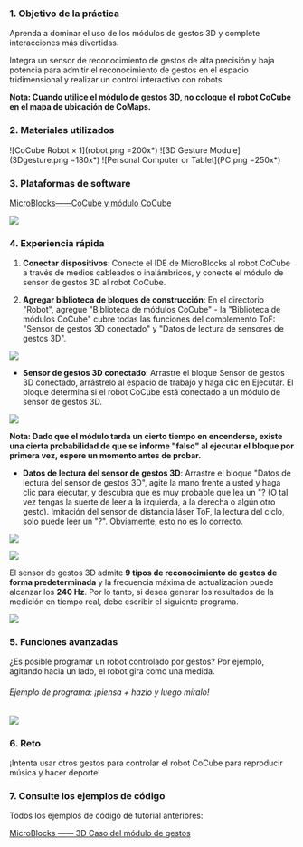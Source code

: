 ### 1. Objetivo de la práctica

Aprenda a dominar el uso de los módulos de gestos 3D y complete interacciones más divertidas.

Integra un sensor de reconocimiento de gestos de alta precisión y baja potencia para admitir el reconocimiento de gestos en el espacio tridimensional y realizar un control interactivo con robots.

**Nota: Cuando utilice el módulo de gestos 3D, no coloque el robot CoCube en el mapa de ubicación de CoMaps.**

### 2. Materiales utilizados

![CoCube Robot × 1](robot.png =200x*)
![3D Gesture Module](3Dgesture.png =180x*)
![Personal Computer or Tablet](PC.png =250x*)

### 3. Plataformas de software

[MicroBlocks——CoCube y módulo CoCube](https://microblocks.fun/run/microblocks.html#scripts=GP%20Scripts%0Adepends%20%27CoCube%27%20%27CoCube%20Module%27)

![](image-2.png)

### 4. Experiencia rápida

1. **Conectar dispositivos**: Conecte el IDE de MicroBlocks al robot CoCube a través de medios cableados o inalámbricos, y conecte el módulo de sensor de gestos 3D al robot CoCube.

2. **Agregar biblioteca de bloques de construcción**: En el directorio "Robot", agregue "Biblioteca de módulos CoCube" - la "Biblioteca de módulos CoCube" cubre todas las funciones del complemento ToF: "Sensor de gestos 3D conectado" y "Datos de lectura de sensores de gestos 3D".


![](image.png)

* **Sensor de gestos 3D conectado**: Arrastre el bloque Sensor de gestos 3D conectado, arrástrelo al espacio de trabajo y haga clic en Ejecutar. El bloque determina si el robot CoCube está conectado a un módulo de sensor de gestos 3D.

![](scriptImage9339087.png)

**Nota: Dado que el módulo tarda un cierto tiempo en encenderse, existe una cierta probabilidad de que se informe "falso" al ejecutar el bloque por primera vez, espere un momento antes de probar.**

* **Datos de lectura del sensor de gestos 3D**: Arrastre el bloque "Datos de lectura del sensor de gestos 3D", agite la mano frente a usted y haga clic para ejecutar, y descubra que es muy probable que lea un "? (O tal vez tengas la suerte de leer a la izquierda, a la derecha o algún otro gesto). Imitación del sensor de distancia láser ToF, la lectura del ciclo, solo puede leer un "?". Obviamente, esto no es lo correcto.

![](scriptImage9438390.png)

![](scriptImage9501061.png)

El sensor de gestos 3D admite **9 tipos de reconocimiento de gestos de forma predeterminada** y la frecuencia máxima de actualización puede alcanzar los **240 Hz**. Por lo tanto, si desea generar los resultados de la medición en tiempo real, debe escribir el siguiente programa.

![](scriptImage9927037.png)

### 5. Funciones avanzadas

¿Es posible programar un robot controlado por gestos? Por ejemplo, agitando hacia un lado, el robot gira como una medida.

###### Ejemplo de programa: ¡piensa + hazlo y luego míralo!

![](scriptImage11809588.png)

### 6. Reto

¡Intenta usar otros gestos para controlar el robot CoCube para reproducir música y hacer deporte!

### 7. Consulte los ejemplos de código

Todos los ejemplos de código de tutorial anteriores:

[MicroBlocks —— 3D Caso del módulo de gestos](https://microblocks.fun/run/microblocks.html#scripts=GP%20Scripts%0Adepends%20%27CoCube%27%20%27CoCube%20Module%27%20%27LED%20Display%27%0A%0Ascript%20711%2082%20%7B%0AwhenButtonPressed%20%27A%27%0Aforever%20%7B%0A%20%20local%20%27var%27%20%28%27ccmodule_gesture%20read%27%29%0A%20%20if%20%28var%20%21%3D%20%27%3F%27%29%20%7B%0A%20%20%20%20if%20%28var%20%3D%3D%20%27left%27%29%20%7B%0A%20%20%20%20%20%20sayIt%20%27left%27%0A%20%20%20%20%20%20%27%5Bdisplay%3AmbDisplay%5D%27%204488452%0A%20%20%20%20%20%20%27CoCube%20rotate%20for%20msecs%27%20%27cocube%3Bright%27%2030%20500%0A%20%20%20%20%7D%20%28var%20%3D%3D%20%27right%27%29%20%7B%0A%20%20%20%20%20%20sayIt%20%27right%27%0A%20%20%20%20%20%20%27%5Bdisplay%3AmbDisplay%5D%27%204291652%0A%20%20%20%20%20%20%27CoCube%20rotate%20for%20msecs%27%20%27cocube%3Bleft%27%2030%20500%0A%20%20%20%20%7D%20else%20%7B%0A%20%20%20%20%7D%0A%20%20%7D%0A%7D%0A%7D%0A%0A)